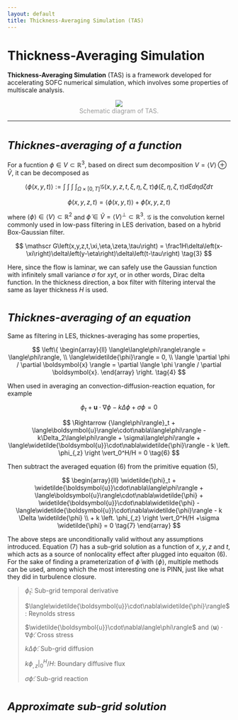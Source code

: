 ```yaml
---
layout: default
title: Thickness-Averaging Simulation (TAS)
---
```


# Thickness-Averaging Simulation

**Thickness-Averaging Simulation** (TAS) is a framework developed for accelerating SOFC numerical simulation, which involves some properties of multiscale analysis.

<div style="text-align: center;">
    <img src="https://picx.zhimg.com/v2-981dd6300409dddb308af401857fc05c_1440w.png?source=d16d100b" style="max-width: 60%; height: auto;">
    <div style="color: grey; opacity: 0.8;">Schematic diagram of TAS.</div>
</div>

___

# <font size=5>*Thicknes-averaging of a function*</font>

For a fucntion $\phi \in V \subset \mathbb{R}^3$, based on direct sum decomposition $V = \langle V \rangle \oplus \widetilde{V}$, it can be decomposed as

$$
\left\langle\phi\left(x,y,t\right)\right\rangle:=\int\!\!\!\int\!\!\!\int\!\!\!\int_{\Omega\times[0,T]}\mathscr G\left(x,y,z,t,\xi,\eta,\zeta,\tau\right)\phi\left(\xi,\eta,\zeta,\tau\right)d\xi d\eta d\zeta d\tau \tag{1}
$$

$$
\phi\left(x,y,z,t\right)=\left\langle\phi\left(x,y,t\right)\right\rangle+\widetilde\phi\left(x,y,z,t\right) \tag{2}
$$

where $\langle \phi \rangle \in \langle V \rangle \subset \mathbb{R}^2$ and $\widetilde{\phi} \in \widetilde{V} = \langle V \rangle^\perp \subset \mathbb{R}^3$. $\mathscr{G}$ is the convolution kernel commonly used in low-pass filtering in LES derivation, based on a hybrid Box-Gaussian filter.

$$
\mathscr G\left(x,y,z,t,\xi,\eta,\zeta,\tau\right) = \frac1H\delta\left(x-\xi\right)\delta\left(y-\eta\right)\delta\left(t-\tau\right) \tag{3}
$$

Here, since the flow is laminar, we can safely use the Gaussian function with infinitely small variance $\sigma$ for $xyt$, or in other words, Dirac delta function. In the thickness direction, a box filter with filtering interval the same as layer thickness $H$ is used.

# <font size=5>*Thicknes-averaging of an equation*</font>

Same as filtering in LES, thicknes-averaging has some properties,

$$
\left\{
   \begin{array}{ll}
    \langle\langle\phi\rangle\rangle = \langle\phi\rangle, \\
    \langle\widetilde{\phi}\rangle = 0, \\
    \langle \partial \phi / \partial \boldsymbol{x} \rangle = \partial \langle \phi \rangle / \partial \boldsymbol{x}.
   \end{array} 
   \right. \tag{4}
$$

When used in averaging an convection-diffusion-reaction equation, for example

$$
\phi_t + \boldsymbol{u}\cdot\nabla\phi - k \Delta \phi + \sigma\phi = 0 \tag{5} 
$$

$$
\Rightarrow {\langle\phi\rangle}_t + \langle\boldsymbol{u}\rangle\cdot\nabla\langle\phi\rangle - k\Delta_2\langle\phi\rangle + \sigma\langle\phi\rangle + \langle\widetilde{\boldsymbol{u}}\cdot\nabla\widetilde{\phi}\rangle - k \left. \phi_{,z} \right \vert_0^H/H = 0 \tag{6}
$$

Then subtract the averaged equation (6) from the primitive equation (5),

$$
\begin{array}{ll}
    \widetilde{\phi}_t + \widetilde{\boldsymbol{u}}\cdot\nabla\langle\phi\rangle + \langle\boldsymbol{u}\rangle\cdot\nabla\widetilde{\phi} + \widetilde{\boldsymbol{u}}\cdot\nabla\widetilde{\phi} - \langle\widetilde{\boldsymbol{u}}\cdot\nabla\widetilde{\phi}\rangle - k \Delta \widetilde{\phi} \\
    + k \left. \phi_{,z} \right \vert_0^H/H +\sigma \widetilde{\phi} = 0 \tag{7}
\end{array}
$$

The above steps are unconditionally valid without any assumptions introduced. Equation (7) has a sub-grid solution as a function of $x,\,y,\,z$ and $t$, which acts as a source of nonlocality effect after plugged into equaiton (6). For the sake of finding a prameterization of $\widetilde{\phi}$ with $\langle\phi\rangle$, multiple methods can be used, among which the most interesting one is PINN, just like what they did in turbulence closure.

>$\widetilde{\phi}_t$: Sub-grid temporal derivative
> 
>$\langle\widetilde{\boldsymbol{u}}\cdot\nabla\widetilde{\phi}\rangle$: Reynolds stress
>
>$\widetilde{\boldsymbol{u}}\cdot\nabla\langle\phi\rangle$ and $\langle\boldsymbol{u}\rangle\cdot\nabla\widetilde{\phi}$: Cross stress
>
>$k\Delta\widetilde{\phi}$: Sub-grid diffusion
>
>$k \left. \phi_{,z} \right \vert_0^H/H$: Boundary diffusive flux
>
>$\sigma\widetilde{\phi}$: Sub-grid reaction

# <font size=5>*Approximate sub-grid solution*</font>